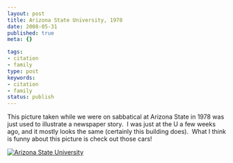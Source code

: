 ```yaml
---
layout: post
title: Arizona State University, 1978
date: 2008-05-31
published: true
meta: {}

tags:
- citation
- family
type: post
keywords:
- citation
- family
status: publish
---
```



This picture taken while we were on sabbatical at Arizona State in 1978 was just used to illustrate a newspaper story.  I was just at the U a few weeks ago, and it mostly looks the same (certainly this building does).  What I think is funny about this picture is check out those cars!



[![Arizona State University](http://media.eick.us/2011/05/331756424_08cae6971c.jpg)](http://www.flickr.com/photos/andreweick/331756424/ "Arizona State University by AndrewEick, on Flickr")

